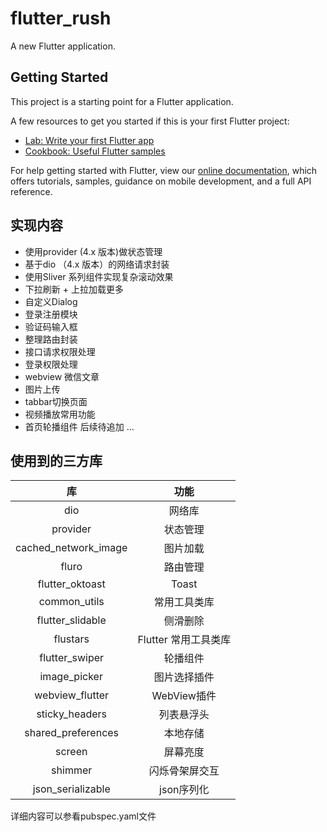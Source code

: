 # flutter_rush

A new Flutter application.

## Getting Started

This project is a starting point for a Flutter application.

A few resources to get you started if this is your first Flutter project:

- [Lab: Write your first Flutter app](https://flutter.dev/docs/get-started/codelab)
- [Cookbook: Useful Flutter samples](https://flutter.dev/docs/cookbook)

For help getting started with Flutter, view our
[online documentation](https://flutter.dev/docs), which offers tutorials,
samples, guidance on mobile development, and a full API reference.

## 实现内容
+ 使用provider (4.x 版本)做状态管理
+ 基于dio （4.x 版本）的网络请求封装
+ 使用Sliver 系列组件实现复杂滚动效果
+ 下拉刷新 + 上拉加载更多
+ 自定义Dialog
+ 登录注册模块
+ 验证码输入框
+ 整理路由封装
+ 接口请求权限处理
+ 登录权限处理
+ webview 微信文章
+ 图片上传
+ tabbar切换页面
+ 视频播放常用功能
+ 首页轮播组件
后续待追加 ...

## 使用到的三方库

库 | 功能 |
:-: | :-: |
dio | 网络库 |
provider | 状态管理 |
cached_network_image | 图片加载 |
fluro | 路由管理 |
flutter_oktoast | Toast |
common_utils | 常用工具类库 |
flutter_slidable | 侧滑删除 |
flustars | Flutter 常用工具类库 |
flutter_swiper | 轮播组件 |
image_picker | 图片选择插件 |
webview_flutter | WebView插件 |
sticky_headers | 列表悬浮头 |
shared_preferences | 本地存储
screen | 屏幕亮度
shimmer | 闪烁骨架屏交互
json_serializable | json序列化

详细内容可以参看pubspec.yaml文件

